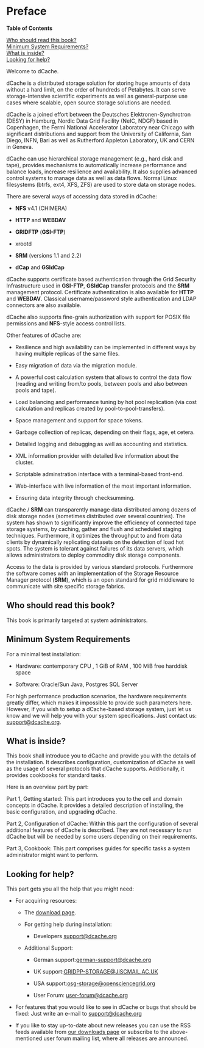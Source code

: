 Preface
=======

**Table of Contents**

[Who should read this book?](#who-should-read-this-book)    
[Minimum System Requirements?](#minimum-system-requirements)  
[What is inside?](#what-is-inside)  
[Looking for help?](#looking-for-help)  

Welcome to dCache. 

dCache is a distributed storage solution for storing huge amounts of data without a hard limit, on the order of hundreds of Petabytes. It 
can serve storage-intensive scientific experiments as well as general-purpose use cases where scalable, open source storage solutions are needed.

dCache is a joined effort between the Deutsches Elektronen-Synchrotron (DESY) in Hamburg, Nordic Data Grid Facility (NeIC, NDGF) based in Copenhagen, the Fermi National Accelerator Laboratory near Chicago with significant distributions and support from the University of California, San Diego, INFN, Bari as well as Rutherford Appleton Laboratory, UK and CERN in Geneva.

dCache can use hierarchical storage management (e.g., hard disk and tape), provides mechanisms to automatically increase performance and balance loads, increase resilience and availability. It also supplies advanced control systems to manage data as well as data flows. Normal Linux filesystems (btrfs, ext4, XFS, ZFS) are used to store data on storage nodes.

There are several ways of accessing data stored in dCache:

-   **NFS** v4.1 (CHIMERA)

-   **HTTP** and **WEBDAV**

-   **GRIDFTP** (**GSI-FTP**)

-   xrootd

-   **SRM** (versions 1.1 and 2.2)

-   **dCap** and **GSIdCap**

dCache supports certificate based authentication through the Grid Security Infrastructure used in **GSI-FTP**, **GSIdCap** transfer protocols and the **SRM** management protocol. Certificate authentication is also available for **HTTP** and **WEBDAV**. Classical username/password style authentication and LDAP connectors are also available.

dCache also supports fine-grain authorization with support for POSIX file permissions and **NFS**-style access control lists.

Other features of dCache are:

-   Resilience and high availability can be implemented in different ways by having multiple replicas of the same files.

-   Easy migration of data via the migration module.

-   A powerful cost calculation system that allows to control the data flow (reading and writing from/to pools, between pools and also between pools and tape).

-   Load balancing and performance tuning by hot pool replication (via cost calculation and replicas created by pool-to-pool-transfers).

-   Space management and support for space tokens.

-   Garbage collection of replicas, depending on their flags, age, et cetera.

-   Detailed logging and debugging as well as accounting and statistics.

-   XML information provider with detailed live information about the cluster.

-   Scriptable adminstration interface with a terminal-based front-end.

-   Web-interface with live information of the most important information.

-   Ensuring data integrity through checksumming.

dCache / **SRM** can transparently manage data distributed among dozens of disk storage nodes (sometimes distributed over several countries). The system has shown to significantly improve the efficiency of connected tape storage systems, by caching, gather and flush and scheduled staging techniques. Furthermore, it optimizes the throughput to and from data clients by dynamically replicating datasets on the detection of load hot spots. The system is tolerant against failures of its data servers, which allows administrators to deploy commodity disk storage components.

Access to the data is provided by various standard protocols. Furthermore the software comes with an implementation of the Storage Resource Manager protocol (**SRM**), which is an open standard for grid middleware to communicate with site specific storage fabrics.

Who should read this book?
--------------------------

This book is primarily targeted at system administrators.

Minimum System Requirements
---------------------------

For a minimal test installation:

-   Hardware: contemporary CPU , 1 GiB of RAM , 100 MiB free harddisk space

-   Software: Oracle/Sun Java, Postgres SQL Server

For high performance production scenarios, the hardware requirements greatly differ, which makes it impossible to provide such parameters here. However, if you wish to setup a dCache-based storage system, just let us know and we will help you with your system specifications. Just contact us: <support@dcache.org>.

What is inside?
---------------

This book shall introduce you to dCache and provide you with the details of the installation. It describes configuration, customization of dCache as well as the usage of several protocols that dCache supports. Additionally, it provides cookbooks for standard tasks.

Here is an overview part by part:

Part 1, Getting started: This part introduces you to the cell and domain concepts in dCache. It provides a detailed description of installing, the basic configuration, and upgrading dCache.

Part 2, Configuration of dCache: Within this part the configuration of several additional features of dCache is described. They are not necessary to run dCache but will be needed by some users depending on their requirements.

Part 3, Cookbook: This part comprises guides for specific tasks a system administrator might want to perform.

Looking for help?
-----------------

This part gets you all the help that you might need:

-   For acquiring resources:

    -   The [download page](https://www.dcache.org/downloads/IAgree.shtml).

    -   For getting help during installation:

    	-   Developers <support@dcache.org>

    -   Additional Support:

        -   German support:<german-support@dcache.org>

        -   UK support:<GRIDPP-STORAGE@JISCMAIL.AC.UK>

        -   USA support:<osg-storage@opensciencegrid.org>

        -   User Forum: <user-forum@dcache.org>

-   For features that you would like to see in dCache or bugs that should be fixed: Just write an e-mail to <support@dcache.org>

-   If you like to stay up-to-date about new releases you can use the RSS feeds available from [our downloads page](https://www.dcache.org/downloads/IAgree.shtml) or subscribe to the above-mentioned user forum mailing list, where all releases are announced.


